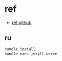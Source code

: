 # ref

* [ref github](https://github.com/sproogen/modern-resume-theme)

## ru

```bash
bundle install
bundle exec jekyll serve
```